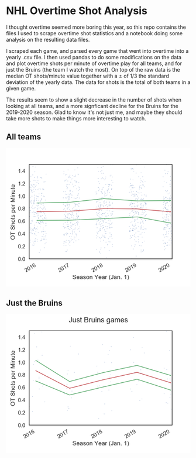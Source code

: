 # NHL Overtime Shot Analysis

I thought overtime seemed more boring this year, 
so this repo contains the files I used to scrape overtime
shot statistics and a notebook doing some analysis on
the resulting data files.

I scraped each game, and parsed every game that went into
overtime into a yearly .csv file. I then used pandas to
do some modifications on the data and plot overtime shots
per minute of overtime play for all teams, and for just
the Bruins (the team I watch the most). On top of the
raw data is the median OT shots/minute value together
with a $\pm$ of 1/3 the standard deviation of the yearly
data. The data for shots is the total of both teams in
a given game.

The results seem to show a slight decrease in the number
of shots when looking at all teams, and a more signficant
decline for the Bruins for the 2019-2020 season. Glad to
know it's not just me, and maybe they should take more
shots to make things more interesting to watch.

## All teams

![all team data](all_teams.png)

## Just the Bruins

![bruins data](bruins_games.png)
